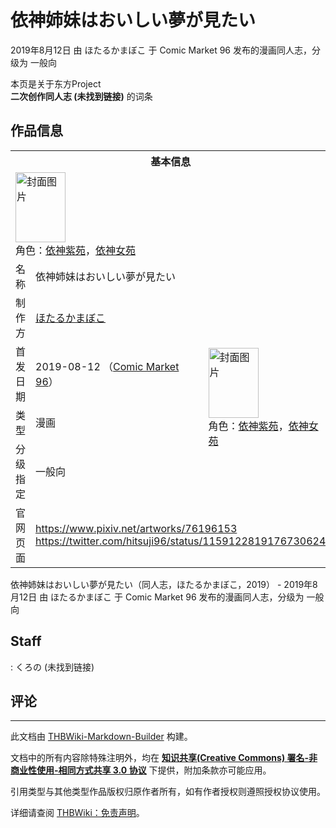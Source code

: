 # 依神姉妹はおいしい夢が見たい

<!-- source html: G:\repos\THBWiki-Markdown-Builder\THBWikiMarkdown\Temp\main\6\60\ns0%3A%E4%BE%9D%E7%A5%9E%E5%A7%89%E5%A6%B9%E3%81%AF%E3%81%8A%E3%81%84%E3%81%97%E3%81%84%E5%A4%A2%E3%81%8C%E8%A6%8B%E3%81%9F%E3%81%84.html -->

2019年8月12日 由 ほたるかまぼこ 于 Comic Market 96 发布的漫画同人志，分级为 一般向

本页是关于东方Project  
 **二次创作同人志 (未找到链接)** 的词条

## 作品信息

<table><tbody><tr><th colspan="3">基本信息</th></tr><tr><td class="cover-artwork-mobile" colspan="2"><a href="./文件-依神姉妹はおいしい夢が見たい封面.jpg.md" class="image" title="封面图片"><img alt="封面图片" src="https://upload.thwiki.cc/thumb/3/3d/%E4%BE%9D%E7%A5%9E%E5%A7%89%E5%A6%B9%E3%81%AF%E3%81%8A%E3%81%84%E3%81%97%E3%81%84%E5%A4%A2%E3%81%8C%E8%A6%8B%E3%81%9F%E3%81%84%E5%B0%81%E9%9D%A2.jpg/80px-%E4%BE%9D%E7%A5%9E%E5%A7%89%E5%A6%B9%E3%81%AF%E3%81%8A%E3%81%84%E3%81%97%E3%81%84%E5%A4%A2%E3%81%8C%E8%A6%8B%E3%81%9F%E3%81%84%E5%B0%81%E9%9D%A2.jpg" decoding="async" loading="lazy" width="80" height="112" srcset="https://upload.thwiki.cc/thumb/3/3d/%E4%BE%9D%E7%A5%9E%E5%A7%89%E5%A6%B9%E3%81%AF%E3%81%8A%E3%81%84%E3%81%97%E3%81%84%E5%A4%A2%E3%81%8C%E8%A6%8B%E3%81%9F%E3%81%84%E5%B0%81%E9%9D%A2.jpg/120px-%E4%BE%9D%E7%A5%9E%E5%A7%89%E5%A6%B9%E3%81%AF%E3%81%8A%E3%81%84%E3%81%97%E3%81%84%E5%A4%A2%E3%81%8C%E8%A6%8B%E3%81%9F%E3%81%84%E5%B0%81%E9%9D%A2.jpg 1.5x, https://upload.thwiki.cc/thumb/3/3d/%E4%BE%9D%E7%A5%9E%E5%A7%89%E5%A6%B9%E3%81%AF%E3%81%8A%E3%81%84%E3%81%97%E3%81%84%E5%A4%A2%E3%81%8C%E8%A6%8B%E3%81%9F%E3%81%84%E5%B0%81%E9%9D%A2.jpg/160px-%E4%BE%9D%E7%A5%9E%E5%A7%89%E5%A6%B9%E3%81%AF%E3%81%8A%E3%81%84%E3%81%97%E3%81%84%E5%A4%A2%E3%81%8C%E8%A6%8B%E3%81%9F%E3%81%84%E5%B0%81%E9%9D%A2.jpg 2x" data-file-width="732" data-file-height="1024"></a><div class="cover-char">角色：<a href="./依神紫苑.md" title="依神紫苑">依神紫苑</a>，<a href="./依神女苑.md" title="依神女苑">依神女苑</a></div></td>
</tr><tr><td class="label">名称</td><td colspan="2"> 依神姉妹はおいしい夢が見たい </td></tr><tr><td class="label">制作方</td><td><a href="./ほたるかまぼこ.md" title="ほたるかまぼこ">ほたるかまぼこ</a></td><td class="cover-artwork" rowspan="4" style="min-width:112px;"><a href="./文件-依神姉妹はおいしい夢が見たい封面.jpg.md" class="image" title="封面图片"><img alt="封面图片" src="https://upload.thwiki.cc/thumb/3/3d/%E4%BE%9D%E7%A5%9E%E5%A7%89%E5%A6%B9%E3%81%AF%E3%81%8A%E3%81%84%E3%81%97%E3%81%84%E5%A4%A2%E3%81%8C%E8%A6%8B%E3%81%9F%E3%81%84%E5%B0%81%E9%9D%A2.jpg/80px-%E4%BE%9D%E7%A5%9E%E5%A7%89%E5%A6%B9%E3%81%AF%E3%81%8A%E3%81%84%E3%81%97%E3%81%84%E5%A4%A2%E3%81%8C%E8%A6%8B%E3%81%9F%E3%81%84%E5%B0%81%E9%9D%A2.jpg" decoding="async" loading="lazy" width="80" height="112" srcset="https://upload.thwiki.cc/thumb/3/3d/%E4%BE%9D%E7%A5%9E%E5%A7%89%E5%A6%B9%E3%81%AF%E3%81%8A%E3%81%84%E3%81%97%E3%81%84%E5%A4%A2%E3%81%8C%E8%A6%8B%E3%81%9F%E3%81%84%E5%B0%81%E9%9D%A2.jpg/120px-%E4%BE%9D%E7%A5%9E%E5%A7%89%E5%A6%B9%E3%81%AF%E3%81%8A%E3%81%84%E3%81%97%E3%81%84%E5%A4%A2%E3%81%8C%E8%A6%8B%E3%81%9F%E3%81%84%E5%B0%81%E9%9D%A2.jpg 1.5x, https://upload.thwiki.cc/thumb/3/3d/%E4%BE%9D%E7%A5%9E%E5%A7%89%E5%A6%B9%E3%81%AF%E3%81%8A%E3%81%84%E3%81%97%E3%81%84%E5%A4%A2%E3%81%8C%E8%A6%8B%E3%81%9F%E3%81%84%E5%B0%81%E9%9D%A2.jpg/160px-%E4%BE%9D%E7%A5%9E%E5%A7%89%E5%A6%B9%E3%81%AF%E3%81%8A%E3%81%84%E3%81%97%E3%81%84%E5%A4%A2%E3%81%8C%E8%A6%8B%E3%81%9F%E3%81%84%E5%B0%81%E9%9D%A2.jpg 2x" data-file-width="732" data-file-height="1024"></a><div class="cover-char">角色：<a href="./依神紫苑.md" title="依神紫苑">依神紫苑</a>，<a href="./依神女苑.md" title="依神女苑">依神女苑</a></div></td>
</tr><tr><td class="label">首发日期</td><td>2019-08-12&#160;（<a href="/展会作品列表?e=Comic+Market%2396">Comic Market 96</a>）</td></tr><tr><td class="label">类型</td><td>漫画</td></tr><tr><td class="label">分级指定</td><td>一般向</td></tr>
<tr><td class="label">官网页面</td><td colspan="2"><a rel="nofollow" class="external free" href="https://www.pixiv.net/artworks/76196153">https://www.pixiv.net/artworks/76196153</a><br><a rel="nofollow" class="external free" href="https://twitter.com/hitsuji96/status/1159122819176730624">https://twitter.com/hitsuji96/status/1159122819176730624</a></td></tr></tbody></table>

依神姉妹はおいしい夢が見たい（同人志，ほたるかまぼこ，2019） - 2019年8月12日 由 ほたるかまぼこ 于 Comic Market 96 发布的漫画同人志，分级为 一般向

## Staff
: くろの (未找到链接)


## 评论




---

此文档由 [THBWiki-Markdown-Builder](https://github.com/Delsin-Yu/THBWiki-Markdown-Builder) 构建。

文档中的所有内容除特殊注明外，均在 [**知识共享(Creative Commons) 署名-非商业性使用-相同方式共享 3.0 协议**](https://creativecommons.org/licenses/by-sa/3.0/deed.zh-hans) 下提供，附加条款亦可能应用。

引用类型与其他类型作品版权归原作者所有，如有作者授权则遵照授权协议使用。

详细请查阅 [THBWiki：免责声明](https://thbwiki.cc/THBWiki:%E5%85%8D%E8%B4%A3%E5%A3%B0%E6%98%8E)。


